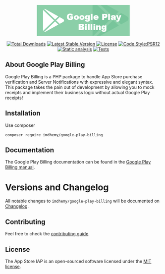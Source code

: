 <p align="center">
<a href="https://imdhemy.com/laravel-iap-docs/docs/google-play-billing/intro"><img src="logo.png"  alt="Appstore IAP documentation" width="300"/></a>
</p>

<p align="center">
<a href="https://packagist.org/packages/imdhemy/google-play-billing"><img src="https://img.shields.io/packagist/dt/imdhemy/google-play-billing" alt="Total Downloads"></a>
<a href="https://packagist.org/packages/imdhemy/google-play-billing"><img src="https://img.shields.io/packagist/v/imdhemy/google-play-billing" alt="Latest Stable Version"></a>
<a href="https://packagist.org/packages/imdhemy/google-play-billing"><img src="https://img.shields.io/packagist/l/imdhemy/google-play-billing" alt="License"></a>
<a href="https://github.com/imdhemy/google-play-billing/actions/workflows/code-style.yml"><img src="https://github.com/imdhemy/google-play-billing/actions/workflows/code-style.yml/badge.svg" alt="Code Style:PSR12"></a>
<a href="https://github.com/imdhemy/google-play-billing/actions/workflows/code-analysis.yml"><img 
src="https://github.com/imdhemy/google-play-billing/actions/workflows/code-analysis.yml/badge.svg" alt="Static analysis"></a>
<a href="https://github.com/imdhemy/google-play-billing/actions/workflows/tests.yml"><img 
src="https://github.com/imdhemy/google-play-billing/actions/workflows/tests.yml/badge.svg" alt="Tests"></a>
</p>

## About Google Play Billing

Google Play Billing is a PHP package to handle App Store purchase verification and Server Notifications with expressive
and elegant syntax. This package takes the pain out of development by allowing you to mock receipts and implement their
business logic without actual Google Play receipts!

## Installation

Use composer

```
composer require imdhemy/google-play-billing
```

## Documentation

The Google Play Billing documentation can be found in
the [Google Play Billing manual](https://imdhemy.com/laravel-iap-docs/docs/google-play-billing/intro).

# Versions and Changelog

All notable changes to `imdhemy/google-play-billing` will be documented on [Changelog](.github/CHANGELOG.md).

## Contributing

Feel free to check the [contributing guide](.github/CONTRIBUTING.md).

## License

The App Store IAP is an open-sourced software licensed under the [MIT license](./LICENSE.md).
